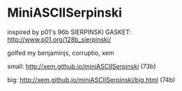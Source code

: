 # MiniASCIISerpinski

inspired by p01's 96b SIERPINSKI GASKET: http://www.p01.org/128b_sierpinski/

golfed my benjaminjs, corruptio, xem

small: http://xem.github.io/miniASCIISerpinski (73b)

big: http://xem.github.io/miniASCIISerpinski/big.html (74b)